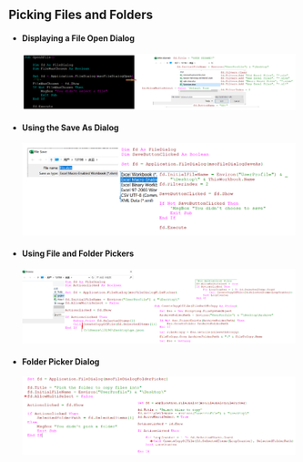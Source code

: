 ## Picking Files and Folders

- #### Displaying a File Open Dialog

  ![fdff](../images/fdff.PNG)

- #### Using the Save As Dialog

  ![fsve](../images/fsve.PNG)

- #### Using File and Folder Pickers

  ![fdfp](../images/fdfp.PNG)

- #### Folder Picker Dialog

  ![flpk](../images/flpk.PNG)




​    



